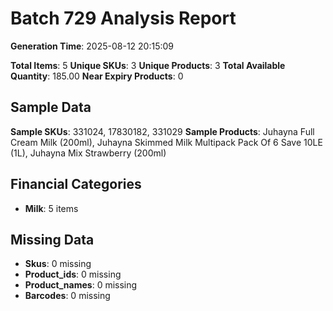 # Batch 729 Analysis Report

**Generation Time**: 2025-08-12 20:15:09

**Total Items**: 5
**Unique SKUs**: 3
**Unique Products**: 3
**Total Available Quantity**: 185.00
**Near Expiry Products**: 0

## Sample Data
**Sample SKUs**: 331024, 17830182, 331029
**Sample Products**: Juhayna Full Cream Milk (200ml), Juhayna Skimmed Milk Multipack Pack Of 6 Save 10LE (1L), Juhayna Mix Strawberry (200ml)

## Financial Categories
- **Milk**: 5 items

## Missing Data
- **Skus**: 0 missing
- **Product_ids**: 0 missing
- **Product_names**: 0 missing
- **Barcodes**: 0 missing
